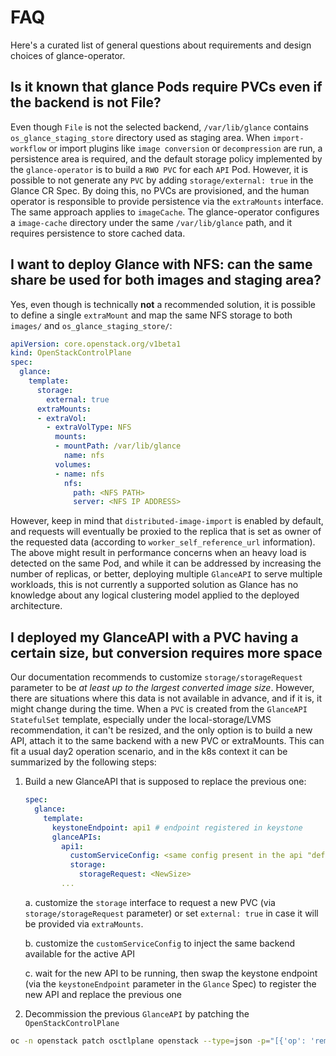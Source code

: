 # FAQ

Here's a curated list of general questions about requirements and design
choices of glance-operator.

## Is it known that glance Pods require PVCs even if the backend is not File?

Even though `File` is not the selected backend, `/var/lib/glance` contains
`os_glance_staging_store` directory used as staging area. When
`import-workflow` or import plugins like `image conversion` or `decompression`
are run, a persistence area is required, and the default storage policy
implemented by the `glance-operator` is to build a `RWO PVC` for each `API`
Pod. However, it is possible to not generate any `PVC` by adding
`storage/external: true` in the Glance CR Spec. By doing this, no PVCs are
provisioned, and the human operator is responsible to provide persistence via
the `extraMounts` interface. The same approach applies to `imageCache`. The
glance-operator configures a `image-cache` directory under the same
`/var/lib/glance` path, and it requires persistence to store cached data.

## I want to deploy Glance with NFS: can the same share be used for both images and staging area?

Yes, even though is technically **not** a recommended solution, it is possible
to define a single `extraMount` and map the same NFS storage to both `images/`
and `os_glance_staging_store/`:

```yaml
apiVersion: core.openstack.org/v1beta1
kind: OpenStackControlPlane
spec:
  glance:
    template:
      storage:
        external: true
      extraMounts:
      - extraVol:
        - extraVolType: NFS
          mounts:
          - mountPath: /var/lib/glance
            name: nfs
          volumes:
          - name: nfs
            nfs:
              path: <NFS PATH>
              server: <NFS IP ADDRESS>
```

However, keep in mind that `distributed-image-import` is enabled by default,
and requests will eventually be proxied to the replica that is set as owner of
the requested data (according to `worker_self_reference_url` information). The
above might result in performance concerns when an heavy load is detected on
the same Pod, and while it can be addressed by increasing the number of replicas,
or better, deploying multiple `GlanceAPI` to serve multiple workloads, this is
not currently a supported solution as Glance has no knowledge about any logical
clustering model applied to the deployed architecture.

## I deployed my GlanceAPI with a PVC having a certain size, but conversion requires more space

Our documentation recommends to customize `storage/storageRequest` parameter
to be _at least up to the largest converted image size_. However, there are
situations where this data is not available in advance, and if it is, it might
change during the time.
When a `PVC` is created from the `GlanceAPI` `StatefulSet` template, especially
under the local-storage/LVMS recommendation, it can't be resized, and the only
option is to build a new API, attach it to the same backend with a new PVC or
extraMounts.
This can fit a usual day2 operation scenario, and in the k8s context it can be
summarized by the following steps:

1. Build a new GlanceAPI that is supposed to replace the previous one:

    ```yaml
    spec:
      glance:
        template:
          keystoneEndpoint: api1 # endpoint registered in keystone
          glanceAPIs:
            api1:
              customServiceConfig: <same config present in the api "default">
              storage:
                storageRequest: <NewSize>
            ...
    ```

    a. customize the `storage` interface to request a new PVC (via
    `storage/storageRequest` parameter) or set `external: true` in case it will
    be provided via `extraMounts`.

    b. customize the `customServiceConfig` to inject the same backend available
    for the active API

    c. wait for the new API to be running, then swap the keystone endpoint (via
    the `keystoneEndpoint` parameter in the `Glance` Spec) to register the new
    API and replace the previous one

2. Decommission the previous `GlanceAPI` by patching the `OpenStackControlPlane`

```bash
oc -n openstack patch osctlplane openstack --type=json -p="[{'op': 'remove', 'path': '/spec/glance/template/glanceAPIs/default'}]"
```
